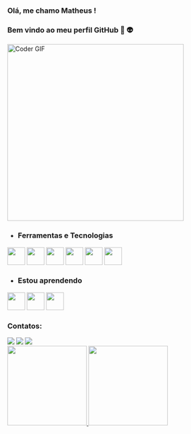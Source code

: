 ### Olá, me chamo Matheus !

### Bem vindo ao meu perfil GitHub 👋 👽
<img src="https://media.giphy.com/media/SWoSkN6DxTszqIKEqv/giphy.gif" alt="Coder GIF" width="400">

- ### Ferramentas e Tecnologias
<p float="left">
<img src="https://cdn.jsdelivr.net/gh/devicons/devicon/icons/intellij/intellij-original.svg" width="40" height="40" /> 
<img src="https://cdn.jsdelivr.net/gh/devicons/devicon/icons/photoshop/photoshop-plain.svg" width="40" height="40" />
<img src="https://cdn.jsdelivr.net/gh/devicons/devicon/icons/linux/linux-original.svg" width="40" height="40" />
<img src="https://cdn.jsdelivr.net/gh/devicons/devicon/icons/java/java-original.svg" width="40" height="40" />
<img src="https://cdn.jsdelivr.net/gh/devicons/devicon/icons/git/git-original.svg" width="40" height="40" />
<img src="https://cdn.jsdelivr.net/gh/devicons/devicon/icons/javascript/javascript-original.svg" width="40" height="40" />
</p>




- ### Estou aprendendo
<p float="left">
<img src="https://cdn.jsdelivr.net/gh/devicons/devicon/icons/react/react-original-wordmark.svg" width="40" height="40" />
<img src="https://cdn.jsdelivr.net/gh/devicons/devicon/icons/nodejs/nodejs-original-wordmark.svg" width="40" height="40" /> 
<img src="https://cdn.jsdelivr.net/gh/devicons/devicon/icons/angularjs/angularjs-original.svg" width="40" height="40" />
</p>
          
          
               

### Contatos:

<div>
<a href="https://instagram.com/mmartinsfl" target="_blank"><img src="https://img.shields.io/badge/-Instagram-%23E4405F?style=for-the-badge&logo=instagram&logoColor=white" target="_blank"></a>
<a href = "mailto:finsmatheus@gmail.com"><img src="https://img.shields.io/badge/Gmail-D14836?style=for-the-badge&logo=gmail&logoColor=white" target="_blank"></a>
<a href="https://www.linkedin.com/in/mmartinsfl/" target="_blank"><img src="https://img.shields.io/badge/-LinkedIn-%230077B5?style=for-the-badge&logo=linkedin&logoColor=white" target="_blank"></a>   
</div>

<div>
<a href="https://github.com/mmartinsfl">
<img height="180em" src="https://github-readme-stats.vercel.app/api/top-langs/?username=mmartinsfl&layout=compact&langs_count=7&theme=dracula"/>
<img height="180em" src="https://github-readme-stats.vercel.app/api?username=mmartinsfl&show_icons=true&theme=dracula&include_all_commits=true&count_private=true"/>
</div>
  
  
